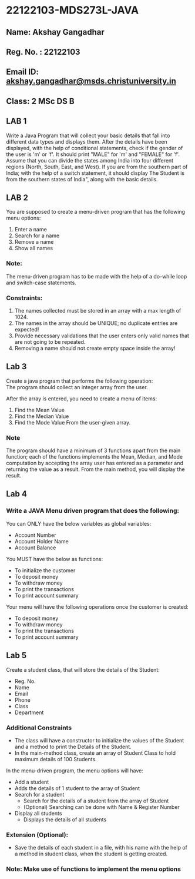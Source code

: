 # 22122103-MDS273L-JAVA
## Name: Akshay Gangadhar
## Reg. No. : 22122103
## Email ID: akshay.gangadhar@msds.christuniversity.in
## Class: 2 MSc DS B

## LAB 1
Write a Java Program that will collect your basic details that fall into different data types and displays them.
After the details have been displayed, with the help of conditional statements, check if the gender of the user is 'm' or 'f'. It should print "MALE" for 'm' and "FEMALE" for 'f'.
Assume that you can divide the states among India into four different regions (North, South, East, and West). If you are from the southern part of India; with the help of a switch statement, it should display The Student is from the southern states of India", along with the basic details.

## LAB 2
You are supposed to create a menu-driven program that has the following menu options:
1. Enter a name
2. Search for a name
3. Remove a name
4. Show all names

### Note:
The menu-driven program has to be made with the help of a do-while loop and switch-case statements.

### Constraints:
1. The names collected must be stored in an array with a max length of 1024.
2. The names in the array should be UNIQUE; no duplicate entries are expected!
3. Provide necessary validations that the user enters only valid names that are not going to be repeated.
4. Removing a name should not create empty space inside the array!

## Lab 3  
Create a java program that performs the following operation:  
The program should collect an integer array from the user.  

After the array is entered, you need to create a menu of items:
1) Find the Mean Value
2) Find the Median Value
3) Find the Mode Value
From the user-given array.  

### Note  
The program should have a minimum of 3 functions apart from the main function; each of the functions implements the Mean, Median, and Mode computation by accepting the array user has entered as a parameter and returning the value as a result. From the main method, you will display the result.  

## Lab 4  
### Write a JAVA Menu driven program that does the following:  

You can ONLY have the below variables as global variables:  
- Account Number  
- Account Holder Name  
- Account Balance  

You MUST have the below as functions:  
- To initialize the customer  
- To deposit money  
- To withdraw money  
- To print the transactions  
- To print account summary  

Your menu will have the following operations once the customer is created:  
- To deposit money  
- To withdraw money  
- To print the transactions  
- To print account summary  

## Lab 5  
Create a student class, that will store the details of the Student:  
- Reg. No.  
- Name  
- Email  
- Phone  
- Class  
- Department  

### Additional Constraints  
- The class will have a constructor to initialize the values of the Student and a method to print the Details of the Student.  
- In the main-method class, create an array of Student Class to hold maximum details of 100 Students.  

In the menu-driven program, the menu options will have:  
- Add a student  
- Adds the details of 1 student to the array of Student  
- Search for a student
    - Search for the details of a student from the array of Student  
    - (Optional) Searching can be done with Name & Register Number  
- Display all students  
    - Displays the details of all students 

### Extension (Optional):  
- Save the details of each student in a file, with his name with the help of a method in student class, when the student is getting created.

### Note: Make use of functions to implement the menu options  
